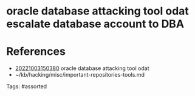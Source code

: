 # oracle database attacking tool odat escalate database account to DBA

# References
- [20221003150380](/zet/20221003150380/) oracle database attacking tool odat
- ~/kb/hacking/misc/important-repositories-tools.md

Tags:
    #assorted

